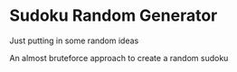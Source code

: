 # Sudoku Random Generator
Just putting in some random ideas

An almost bruteforce approach to create a random sudoku
